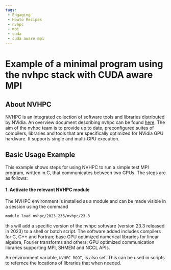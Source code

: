 ```yaml
---
tags:
 - Engaging
 - Howto Recipes
 - nvhpc
 - mpi
 - cuda
 - cuda aware mpi
---
```


# Example of a minimal program using the nvhpc stack with CUDA aware MPI

## About NVHPC

NVHPC is an integrated collection of software tools and libraries distributed by NVidia. An overview document describing nvhpc 
can be found [here](https://developer.nvidia.com/hpc-sdk).
The aim of the nvhpc team is to provide up to date, preconfigured suites of compilers, libraries and tools that are 
specifically optimized for NVidia GPU hardware. It supports single and multi-GPU execution.

## Basic Usage Example

This example shows steps for using NVHPC to run a simple test MPI program, written in C, that communicates between two GPUs.
The steps are as follows:

#### 1. Activate the relevant NVHPC module

The NVHPC environment is installed as a module and can be made visible in a session using the command

```bash
module load nvhpc/2023_233/nvhpc/23.3
```

this will add a specific version of the nvhpc software (version 23.3 released in 2023) to a shell or batch script. The
software added includes compilers for C, C++ and Fortran; base GPU optimized numerical libraries for linear algebra, Fourier
transforms and others; GPU optimized communication libraries supporting MPI, SHMEM and NCCL APIs.

An environment variable, `NVHPC_ROOT`, is also set. This can be used in scripts to refernce the locations of libraries that
when needed.
